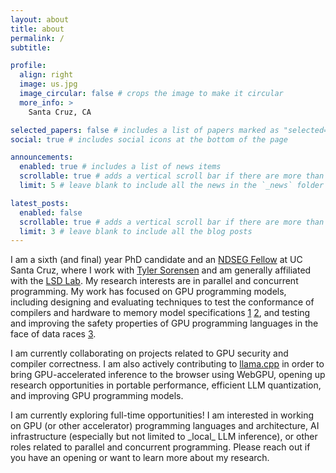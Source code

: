 ```yaml
---
layout: about
title: about
permalink: /
subtitle: 

profile:
  align: right
  image: us.jpg
  image_circular: false # crops the image to make it circular
  more_info: >
    Santa Cruz, CA

selected_papers: false # includes a list of papers marked as "selected={true}"
social: true # includes social icons at the bottom of the page

announcements:
  enabled: true # includes a list of news items
  scrollable: true # adds a vertical scroll bar if there are more than 3 news items
  limit: 5 # leave blank to include all the news in the `_news` folder

latest_posts:
  enabled: false
  scrollable: true # adds a vertical scroll bar if there are more than 3 new posts items
  limit: 3 # leave blank to include all the blog posts
---
```


I am a sixth (and final) year PhD candidate and an [NDSEG Fellow](https://ndseg.org/) at UC Santa Cruz, where I work with [Tyler Sorensen](https://users.soe.ucsc.edu/~tsorensen/) and am generally affiliated with the [LSD Lab](https://lsd.ucsc.edu/). My research interests are in parallel and concurrent programming. My work has focused on GPU programming models, including designing and evaluating techniques to test the conformance of compilers and hardware to memory model specifications [1](assets/pdf/mc_mutants.pdf) [2](assets/pdf/gpuharbor.pdf), and testing and improving the safety properties of GPU programming languages in the face of data races [3](assets/pdf/saferace.pdf).

I am currently collaborating on projects related to GPU security and compiler correctness. I am also actively contributing to [llama.cpp](https://github.com/ggml-org/llama.cpp) in order to bring GPU-accelerated inference to the browser using WebGPU, opening up research opportunities in portable performance, efficient LLM quantization, and improving GPU programming models.

<div class="alert alert-primary" role="alert">
I am currently exploring full-time opportunities! I am interested in working on GPU (or other accelerator) programming languages and architecture, AI infrastructure (especially but not limited to _local_ LLM inference), or other roles related to parallel and concurrent programming. Please reach out if you have an opening or want to learn more about my research.
</div>
